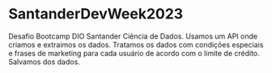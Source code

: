 # SantanderDevWeek2023
Desafio Bootcamp DIO Santander Ciência de Dados.
Usamos um API onde criamos e extraimos os dados. 
Tratamos os dados com condições especiais e frases de marketing para cada usuário de acordo com o limite de crédito. 
Salvamos dos dados.
